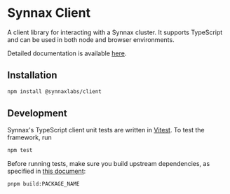 # Synnax Client

A client library for interacting with a Synnax cluster. It supports TypeScript and can be used in both node and browser environments.

Detailed documentation is available [here](https://docs.synnaxlabs.com/typescript-client/get-started).

## Installation

```bash
npm install @synnaxlabs/client
```

## Development

Synnax's TypeScript client unit tests are written in [Vitest](https://vitest.dev/). To test the framework, run

```bash
npm test
```

Before running tests, make sure you build upstream dependencies, as specified in [this document](../../docs/tech/typescript/build.md):

```
pnpm build:PACKAGE_NAME
```
